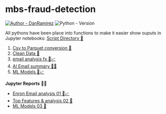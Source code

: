# mbs-fraud-detection
[![Author - DanRamirez](https://img.shields.io/badge/Author-DanRamirez-2ea44f?style=for-the-badge)](https://github.com/Dandata0101)
![Python - Version](https://img.shields.io/badge/PYTHON-3.11-red?style=for-the-badge&logo=python&logoColor=white)

All pythons have been place into functions to make it easier show ouputs in Jupyter notebooks:
[Script Directory :file_folder:](https://github.com/Dandata0101/mbs-fraud-detection/tree/main/scripts)
1. [Csv to Parquet conversion :floppy_disk:](https://github.com/Dandata0101/mbs-fraud-detection/blob/main/scripts/csvtopaquet.py)
2. [Clean Data :broom:](https://github.com/Dandata0101/mbs-fraud-detection/blob/main/scripts/dataclean.py)
3. [email analysis fx :email::chart_with_upwards_trend:](https://github.com/Dandata0101/mbs-fraud-detection/blob/main/scripts/emailfx.py)
4. [AI Email summary :robot::email:](https://github.com/Dandata0101/mbs-fraud-detection/blob/main/scripts/emailsummary.py)
5. [ML Models :robot::chart_with_upwards_trend:](https://github.com/Dandata0101/mbs-fraud-detection/blob/main/scripts/models.py) 

**Jupyter Reports** :blue_book::snake:
-  [Enron Email analysis 01 :email::chart_with_upwards_trend:](https://github.com/Dandata0101/mbs-fraud-detection/blob/main/Classwork_day01.ipynb)
-  [Top Features & analysis 02 :green_book:](https://github.com/Dandata0101/mbs-fraud-detection/blob/main/Classwork_day02.ipynb)
-  [ML Models 03 :robot:](https://github.com/Dandata0101/mbs-fraud-detection/blob/main/Classwork_day03.ipynb)